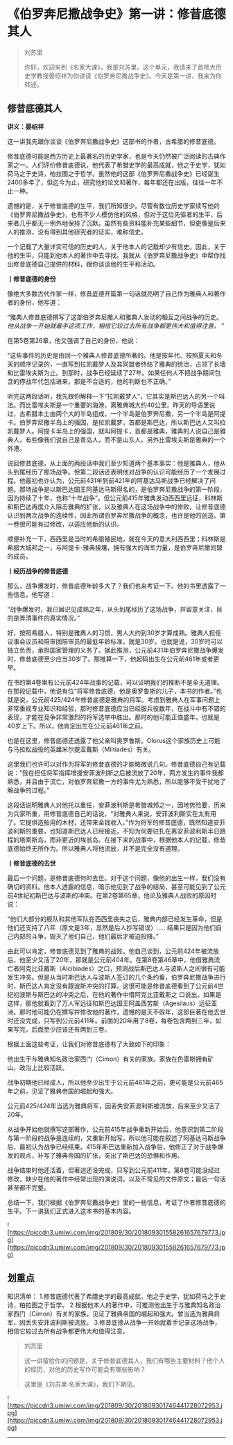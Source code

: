 # 《伯罗奔尼撒战争史》第一讲：修昔底德其人

> 刘苏里
> 
> 你好，欢迎来到《名家大课》，我是刘苏里。这个单元，我请来了首师大历史学教授晏绍祥为你讲读《伯罗奔尼撒战争史》。今天是第一讲，我来为你转述。

## 修昔底德其人

 **讲义：晏绍祥**

这一讲我先跟你谈谈《伯罗奔尼撒战争史》这部书的作者，古希腊的修昔底德。

修昔底德可能是西方历史上最著名的历史学家，也是今天仍然被广泛阅读的古典作家之一。人们评价修昔底德说，他代表了希腊史学的最高成就，他之于史学，犹如荷马之于史诗，柏拉图之于哲学。虽然他的这部《伯罗奔尼撒战争史》已经诞生2400多年了，但迄今为止，研究他的论文和著作，每年都还在出版，往往一年不止一种。

遗憾的是，关于修昔底德的生平，我们所知很少。尽管有数位历史学家续写他的《伯罗奔尼撒战争史》，也有不少人模仿他的风格，但对于这位先驱者的生平，后来者几乎都无一例外地保持了沉默。虽然有些资料能补充某些细节，但更像是后来人的推测，没有得到其他研究者的证实，难称信史。

一个记载了大量详实可信的历史的人，关于他本人的记载却少有信史。因此，关于他的生平，只能到他本人的著作中去寻找。我就从《伯罗奔尼撒战争史》中帮你找出修昔底德自己提供的材料，跟你谈谈他的生平和活动。

 **丨修昔底德的身份**

像绝大多数古代作家一样，修昔底德开篇第一句话就亮明了自己作为雅典人和著作者的身份，他写道：

“雅典人修昔底德撰写了这部伯罗奔尼撒人和雅典人发动的相互之间战争的历史。 *他从战争一开始就着手这项工作，相信它较过去所有战争都更伟大和值得注意。* ”

在第5卷第26章，他又强调了自己的身份，他说：

“这些事件的历史是由同一个雅典人修昔底德所著的。他是按年代、按照夏天和冬天的顺序记录的，一直写到拉凯戴梦人及其同盟者终结了雅典的统治，占领了长墙和比雷埃夫斯为止。到那时，战争已经延续了27年。如果任何人不把战争期间包含的停战年代包括进来，那是不合适的，他的判断也不正确。”

听完这两段话听，我先跟你解释一下“拉凯戴梦人”，它其实是斯巴达人的另一个叫法。而比雷埃夫斯是一个重要的海港，离雅典城大约40公里。昨天的导语里说过，古希腊本土由两个大的半岛组成，一个半岛是伯罗奔尼撒，另一个半岛是阿提卡。伯罗奔尼撒半岛上的强国，是拉凯戴梦，首都是斯巴达，所以斯巴达人又叫拉凯戴梦人。阿提卡半岛上的强国，就叫阿提卡，首都是雅典，雅典的人说自己是雅典人，有些像我们说自己是青岛人，而不是山东人。另外比雷埃夫斯是雅典的一个外港。

说回修昔底德，从上面的两段话中我们至少知道两个基本事实：他是雅典人，他从头到尾经历了那场战争。但第二段话还表明他对战争的认识可能经历了一个发展过程。他最初也许认为，公元前431年到前421年的阿基达马斯战争已经解决了问题。那场战争是以斯巴达国王阿基达马斯得名的，是伯罗奔尼撒战争的第一阶段，因为持续了十年，也称“十年战争”。但公元前415年雅典发动西西里远征，科林斯和斯巴达再度介入阻击雅典的扩张，以及雅典人在这场战争中的惨败，让修昔底德认识到两次战争的连续性，因此所谓伯罗奔尼撒战争的概念，也许是他的创造。第一卷很可能有过修改，以适应他新的认识。

顺便补充一下，西西里是当时的希腊殖民地，就在今天的意大利西西里；科林斯是希腊大城邦之一，与阿提卡-雅典接壤，拥有强大的海军力量，是伯罗奔尼撒同盟的成员。

 **丨经历战争的修昔底德**

那么，战争爆发时，修昔底德年龄多大了？我们也来考证一下。他的书里透露了一些信息，他写道：

“战争爆发时，我已届识见成熟之年，从头到尾经历了这场战争，并留意关注，目的是弄清事件的真实情况。”

好，按照希腊人，特别是雅典人的习惯，男人大约到30岁才算成熟。雅典人担任议事会议员和陪审团陪审员的最低年龄标准，就是30岁。也就是说，30岁时可以独立负责，承担国家管理的义务了。据此推测，公元前431年伯罗奔尼撒战争爆发时，修昔底德至少应当30岁了。那推算一下，他起码出生在公元前461年或者更早。

在书的第4卷里有公元前424年战事的记载，可以证明我们的推断不是全无道理。在那段记载中，他说有位“将军修昔底德，他是奥罗鲁斯的儿子，本书的作者。”也就是说，公元前425/424年修昔底德是雅典的将军。考虑到雅典人在军事问题上非常重视专业知识和经验，那时修昔底德应当已经服兵役数年，在战斗中有不错的表现，才能在竞争非常激烈的将军选举中胜出。那时的他可能正值盛年，也就是40岁上下。所以，他肯定出生在公元前461年之前。

也是在这里，修昔底德还透露了他父亲叫奥罗鲁斯。Olorus这个家族历史上可能与马拉松战役的英雄米尔提亚戴斯（Miltiades）有关。

这里我们也许可以对作为将军的修昔底德的才能略微说几句。修昔底德自己有记载说：“我在担任将军指挥增援安菲波利斯之后被流放了20年，两方发生的事件我都熟悉，并且由于流亡，对伯罗奔尼撒一方的事件尤为熟悉，所以能够不受干扰地了解战争的过程。”

这段话说明雅典人对他托以重任，安菲波利斯是希腊城邦之一，因地势险要，历来为兵家所重，用修昔底德自己的话说，“对雅典人来说，安菲波利斯实在太有用了。它提供造船用的木材，还带来金钱收入。”作为将军的修昔底德，既然知道安菲波利斯的重要，也知道斯巴达人已经接近，不知为何要驻扎在离安菲波利斯半日路程的塔索斯岛，而非更近的埃翁岛。在接下来的战事中，根据他本人的记载，修昔底德始终无所作为。所以雅典人将他流放，并不是完全没有道理。

 **丨修昔底德的去世**

最后一个问题，是修昔底德何时去世。对于这个问题，像他的出生一样，我们没有确切的资料。他本人透露的信息，暗示他见到了战争的结局，甚至可能见到了公元前4世纪初斯巴达与波斯的冲突。在第2卷第65章，他论及雅典人战败的原因时说：

“他们大部分的舰队和其他军队在西西里丧失之后，雅典内部已经发生革命，但是他们还支持了八年（原文是3年，显然是后人抄写错误）……结果只是因为他们自己内部的斗争，毁灭了他们自己，他们最后才被迫投降。”

由此可以肯定，修昔底德见到了雅典的战败。他自己谈到，公元前424年被流放后，他至少又活了20年，那就是公元前404年。在第8卷第46章中，他借雅典流亡者阿克比亚戴斯（Alcibiades）之口，预测战后斯巴达人与波斯人之间很有可能发生冲突。但是从当时斯巴达人与波斯人签订的几个条约看，伯罗奔尼撒战争进行时，斯巴达人肯定没有跟波斯冲突的打算。这很可能是修昔底德看到了公元前4世纪初波斯与斯巴达的冲突之后，在他的著作中借阿克比亚戴斯之 口说出。如果是这样，那他就看到了万人军远征和斯巴达国王阿盖西劳斯（Agesilaus）远征亚洲。那时他可能仍在撰写并修改他的著作，遗憾的是天不假年，这部巨著在他去世时还没完成，只写到公元前411年。前面的20年用了8卷，每卷包含两到三年，如果写完，后面至少应该还有两到三卷。

根据上面这些考证，让我们对修昔底德有了大致如下的印象：

他出生于与雅典知名政治家西门（Cimon）有关的家族。家族在色雷斯拥有矿山，政治上比较活跃。

战争初期他已经成人，所以他至少出生于公元前461年之前，更可能是公元前465年之前，见证了雅典帝国的崛起和强大。

公元前425/424年当选为雅典将军，因丢失安菲波利斯被流放，后来至少又活了20年。

从战争开始他就撰写这部著作，公元前415年战争重新开始后，他意识到第二阶段与第一阶段的战争是连续的，又重新开始写，所以他可能在叙述了阿基达马斯战争后，最初认为战争已经结束。415年斯巴达重新加入战争后，他修正了对于战争爆发的观点，补写了雅典帝国的扩张，突出了斯巴达的恐惧和作用。

战争结束时他还活着，但著述还没完成，只写到公元前411年。第8卷可能没经过修改，缺少在他的著作中经常出现的演说词，以及不常见的文件原文；最后一句话甚至都不完整。

总结一下，我们根据《伯罗奔尼撒战争史》里的一些信息，考证了作者修昔底德的生平。下一讲我们正式进入这本书的基本内容。

![https://piccdn3.umiwi.com/img/201809/30/201809301558261657679773.jpg](https://piccdn3.umiwi.com/img/201809/30/201809301558261657679773.jpg)

## 划重点

知识清单：
1.修昔底德代表了希腊史学的最高成就，他之于史学，犹如荷马之于史诗，柏拉图之于哲学。
2.根据他本人的著作中，可推测他出生于与雅典知名政治家西门（Cimon）有关的家族，见证了雅典帝国的崛起和强大。曾当选为雅典将军，因丢失安菲波利斯被流放。
3.修昔底德从战争一开始就着手记录这场战争，相信它较过去所有战争都更伟大和值得注意。

> 刘苏里
> 
> 这一讲留给你的问题是，关于修昔底德其人，我们有哪些主要材料？他个人的经历，对他的历史写作可能会有哪些影响？
> 
> 这里是《刘苏里·名家大课》，我们下期见。

![https://piccdn3.umiwi.com/img/201809/30/201809301746441728072953.jpg](https://piccdn3.umiwi.com/img/201809/30/201809301746441728072953.jpg)

---
